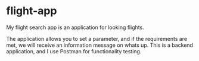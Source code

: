 # flight-app

My flight search app is an application for looking flights.

The application allows you to set a parameter, and if the requirements are met, we will receive an information message on whats up.
This is a backend application, and I use Postman for functionality testing.

